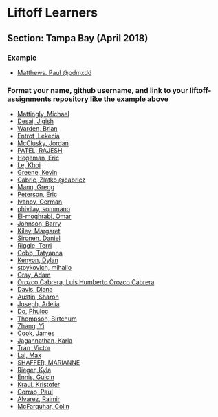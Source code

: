 # Liftoff Learners

## Section: Tampa Bay (April 2018)

### Example
- [Matthews, Paul @pdmxdd](https://github.com/pdmxdd/liftoff-assignments)

### Format your name, github username, and link to your liftoff-assignments repository like the example above

- [Mattingly, Michael]()
- [Desai, Jigish]()
- [Warden, Brian]()
- [Entrot, Lekecia]()
- [McClusky, Jordan]()
- [PATEL, RAJESH]()
- [Hegeman, Eric]()
- [Le, Khoi]()
- [Greene, Kevin]()
- [Cabric, Zlatko @cabricz](https://github.com/cabricz/liftoff-assignments)
- [Mann, Gregg]()
- [Peterson, Eric]()
- [Ivanov, German]()
- [phivilay, sommano]()
- [El-moghrabi, Omar]()
- [Johnson, Barry]()
- [Kiley, Margaret]()
- [Sironen, Daniel]()
- [Riggle, Terri]()
- [Cobb, Tatyanna]()
- [Kenyon, Dylan]()
- [stoykovich, mihailo]()
- [Gray, Adam]()
- [Orozco Cabrera, Luis Humberto Orozco Cabrera]()
- [Davis, Diana]()
- [Austin, Sharon]()
- [Joseph, Adelia]()
- [Do, Phuloc]()
- [Thompson, Birtchum]()
- [Zhang, Yi]()
- [Cook, James]()
- [Jagannathan, Karla]()
- [Tran, Victor]()
- [Lai, Max]()
- [SHAFFER, MARIANNE]()
- [Rieger, Kyla]()
- [Ennis, Gulcin]()
- [Kraul, Kristofer]()
- [Corrao, Paul]()
- [Alvarez, Raimir]()
- [McFarquhar, Colin]()
